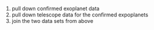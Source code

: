 1. pull down confirmed exoplanet data
1. pull down telescope data for the confirmed expoplanets
1. join the two data sets from above

